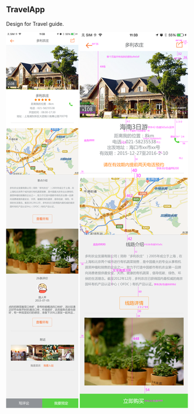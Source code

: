 ## TravelApp
Design for Travel guide.

![UI](https://github.com/Edward7Zhang/TravelApp/blob/master/UI.png)
![UI2](https://github.com/Edward7Zhang/TravelApp/blob/master/UI2.png)
